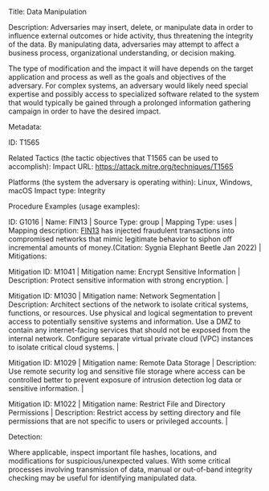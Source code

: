 Title: Data Manipulation

Description: Adversaries may insert, delete, or manipulate data in order to influence external outcomes or hide activity, thus threatening the integrity of the data. By manipulating data, adversaries may attempt to affect a business process, organizational understanding, or decision making.

The type of modification and the impact it will have depends on the target application and process as well as the goals and objectives of the adversary. For complex systems, an adversary would likely need special expertise and possibly access to specialized software related to the system that would typically be gained through a prolonged information gathering campaign in order to have the desired impact.

Metadata:

ID: T1565

Related Tactics (the tactic objectives that T1565 can be used to accomplish): Impact URL: https://attack.mitre.org/techniques/T1565

Platforms (the system the adversary is operating within): Linux, Windows, macOS Impact type: Integrity

Procedure Examples (usage examples):

ID: G1016 | Name: FIN13 | Source Type: group | Mapping Type: uses | Mapping description: [FIN13](https://attack.mitre.org/groups/G1016) has injected fraudulent transactions into compromised networks that mimic legitimate behavior to siphon off incremental amounts of money.(Citation: Sygnia Elephant Beetle Jan 2022) | Mitigations:

Mitigation ID: M1041 | Mitigation name: Encrypt Sensitive Information | Description: Protect sensitive information with strong encryption. |

Mitigation ID: M1030 | Mitigation name: Network Segmentation | Description: Architect sections of the network to isolate critical systems, functions, or resources. Use physical and logical segmentation to prevent access to potentially sensitive systems and information. Use a DMZ to contain any internet-facing services that should not be exposed from the internal network. Configure separate virtual private cloud (VPC) instances to isolate critical cloud systems. |

Mitigation ID: M1029 | Mitigation name: Remote Data Storage | Description: Use remote security log and sensitive file storage where access can be controlled better to prevent exposure of intrusion detection log data or sensitive information. |

Mitigation ID: M1022 | Mitigation name: Restrict File and Directory Permissions | Description: Restrict access by setting directory and file permissions that are not specific to users or privileged accounts. |

Detection:

Where applicable, inspect important file hashes, locations, and modifications for suspicious/unexpected values. With some critical processes involving transmission of data, manual or out-of-band integrity checking may be useful for identifying manipulated data.